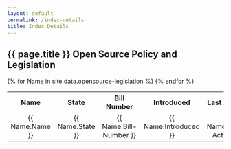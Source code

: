 ```yaml
---
layout: default
permalink: /index-details
title: Index Details
---
```


## {{ page.title }} Open Source Policy and Legislation

<table cellpadding="10">
	<tr>
		<th>Name</th><th>State</th><th>Bill Number</th><th>Introduced</th><th>Last Action</th><th>Action Date</th><th>Bill Url</th>
	</tr>
{% for Name in site.data.opensource-legislation %}
  <tr>
  	<td width="10%" align="center">{{ Name.Name }}</td>
  	<td width="05%" align="center">{{ Name.State }}</td>
  	<td width="05%" align="center">{{ Name.Bill-Number }}</td>
  	<td width="25%" align="center">{{ Name.Introduced }}</td>
  	<td width="25%" align="center">{{ Name.Last-Action }}</td>
  	<td width="05%" align="center">{{ Name.Action-Date }}</td>
  	<td width="25%" align="center"><a href="{{ Name.Bill-Url }}">{{ Name.Bill-Url }}</a></td>
  </tr>
{% endfor %}
</table>
